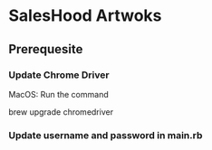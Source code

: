 # SalesHood Artwoks

## Prerequesite

### Update Chrome Driver

MacOS: Run the command

brew upgrade chromedriver

### Update username and password in main.rb

